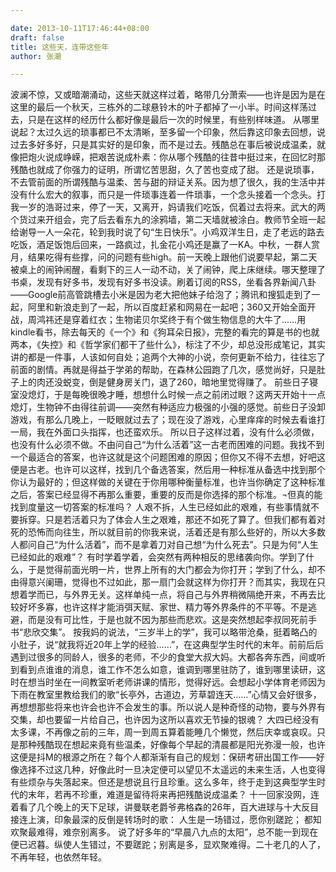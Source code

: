 ```yaml
---

date: 2013-10-11T17:46:44+08:00
draft: false
title: 这些天，连带这些年 
author: 张潮

---
```



波澜不惊，又或暗潮涌动，这些天就这样过着，略带几分萧索——也许是因为是在这里的最后一个秋天，三栋外的二球悬铃木的叶子都掉了一小半。时间这样荡过去，只是在这样的经历什么都好像是最后一次的时候里，有些别样味道。
从哪里说起？太过久远的琐事都已不太清晰，至多留一个印象，然后靠这印象去回想，说过去多好多好，只是其实好的是印象，而不是过去。残酷总在事后被说成温柔，就像把炮火说成峥嵘，把艰苦说成朴素：你从哪个残酷的往昔中挺过来，在回忆时那残酷也就成了你强力的证明，所谓忆苦思甜，久了苦也变成了甜。
还是说琐事，不去管前面的所谓残酷与温柔、苦与甜的辩证关系。因为想了很久，我的生活中并没有什么宏大的叙事，而只是一件琐事连着一件琐事，一个念头接着一个念头。打我一岁的浩哥过来，停了一天，又离开，妈请我们吃饭，侃着过去将来。武大的两个货过来开组会，完了后去看东九的涂鸦墙，第二天墙就被涂白。教师节全班一起给谢导一人一朵花，轮到我时说了句“生日快乐”。小鸡双洋生日，走了老远的路去吃饭，酒足饭饱后回来，一路疯过，扎金花小鸡还是赢了一KA。中秋，一群人赏月，结果吃得有些撑，问的问题有些high。前一天晚上跟他们说要早起，第二天被桌上的闹钟闹醒，看剩下的三人一动不动，关了闹钟，爬上床继续。哪天整理了书桌，发现有好多书，发现有好多书没读。刷着订阅的RSS，坐看各界新闻八卦——Google前高管跳槽去小米是因为老大把他妹子给泡了；腾讯和搜狐走到了一起，阿里和新浪走到了一起，所以百度赶紧和网易在一起吧；360又开始全面开战，周鸿祎还是穿着红衣；生物诺贝尔奖终于有个做生物信息的大牛了……用kindle看书，除去每天的《一个》和《狗耳朵日报》，完整的看完的算是书的也就两本，《失控》和《哲学家们都干了些什么》，标注了不少，却总没形成笔记，其实讲的都是一件事，人该如何自处；追两个大神的小说，奈何更新不给力，往往忘了前面的剧情。再就是得益于学弟的帮助，在森林公园跑了几次，感觉尚好，只是肚子上的肉还没蜕变，倒是健身房关门，退了260，暗地里觉得赚了。
前些日子寝室没熄灯，于是每晚很晚才睡，想想什么时候一点之前闭过眼？这两天开始十一点熄灯，生物钟不由得往前调——突然有种适应力极强的小强的感觉。前些日子没卸游戏，有那么几晚上，一眨眼就过去了；现在没了游戏，心里痒痒的时候去看谁打一局，我在外面口头指挥，也还蛮欢乐。
所以日子这样过着，没有什么必须做，也没有什么必须不做。不由问自己“为什么活着”这一古老而困难的问题。我找不到一个最适合的答案，也许这就是这个问题困难的原因；但你又不得不去想，好吧这便是古老。也许可以这样，找到几个备选答案，然后用一种标准从备选中找到那个你认为最好的；但这样做的关键在于你用哪种衡量标准，也许当你确定了这种标准之后，答案已经显得不再那么重要，重要的反而是你选择的那个标准。¬但真的能找到度量这一切答案的标准吗？
人艰不拆，人生已经如此的艰难，有些事情就不要拆穿。只是若活着只为了体会人生之艰难，那还不如死了算了。但我们都有着对死的恐怖而向往生，所以就目前的你我来说，活着还是有那么些好的，所以大多数人都问自己“为什么活着”，而不是拿着刀对自己想“为什么死去”。只是为何“人生已经如此的艰难”？
有时学着学着，会突然有两种相反的思绪袭向你。学到了什么，于是觉得前面光明一片，世界上所有的大门都会为你打开；学到了什么，却不由得意兴阑珊，觉得也不过如此，那一扇门会就这样为你打开？而其实，我现在只想着学而已，与外界无关。这样单纯一点，将自己与外界稍微隔绝开来，不再去比较好坏多寡，也许这样才能消弭天赋、家世、精力等外界条件的不平等。不是逃避，而是没有可比性，于是也就不因为那些而悲欢。这是突然想起李叔同死前手书“悲欣交集”。
按我妈的说法，“三岁半上的学”，我可以略带沧桑，挺着略凸的小肚子，说“就我将近20年上学的经验……”，在这典型学生时代的末年。前前后后遇到过很多的同龄人，很多的老师，不少的食堂大叔大妈。大都各奔东西，间或听到看到点谁谁的消息，谁工作不怎么如意，谁调到哪里驻防了，谁到哪里读研，这时在想当时坐在一间教室听老师讲课的情形，觉得好远。会想起小学体育老师因为下雨在教室里教给我们的歌“长亭外，古道边，芳草碧连天……”心情又会好很多，再想想那些将来也许会也许不会发生的事。所以说人是种奇怪的动物，要与外界有交集，却也要留一片给自己，也许因为这所以喜欢无节操的银魂？
大四已经没有太多课，不再像之前的三年，周一到周五算着能睡几个懒觉，然后庆幸或哀叹。只是那种残酷现在想起来竟有些温柔，好像每个早起的清晨都是阳光弥漫一般，也许这便是抖M的根源之所在？每个人都渐渐有自己的规划：保研考研出国工作——好像选择不过这几种，好像此时一旦决定便可以望见不太遥远的未来生活，人也变得有些烦杂与失落起来。但还是想说且行且珍重。这么多年，终于走到这典型学生时代的末年，若再不珍重，难道是留待将来再把残酷说成温柔？
十一回家没网，连着看了几个晚上的天下足球，讲曼联老爵爷弗格森的26年，百大进球与十大反目接连上演，印象最深的反倒是转场时的歌：
人生是一场错过，愿你别蹉跎；
都知欢聚最难得，难奈别离多。
说了好多年的“早晨八九点的太阳”，总不能一到现在便已迟暮。纵使人生错过，不要蹉跎；别离是多，显欢聚难得。二十老几的人了，不再年轻，也依然年轻。